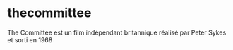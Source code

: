 # thecommittee
The Committee est un film indépendant britannique réalisé par Peter Sykes et sorti en 1968
